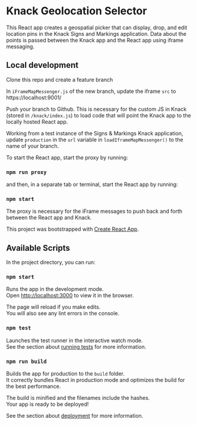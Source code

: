 # Knack Geolocation Selector

This React app creates a geospatial picker that can display, drop, and edit location pins in the Knack Signs and Markings application. Data about the points is passed between the Knack app and the React app using iframe messaging.

## Local development

Clone this repo and create a feature branch

In `iFrameMapMessenger.js` of the new branch, update the iframe `src` to https://localhost:9001/

Push your branch to Github. This is necessary for the custom JS in Knack (stored in `/knack/index.js`) to load code that will point the Knack app to the locally hosted React app.

Working from a test instance of the Signs & Markings Knack application, update `production` in the `url` variable in `loadIframeMapMessenger()` to the name of your branch.

To start the React app, start the proxy by running:

### `npm run proxy`

and then, in a separate tab or terminal, start the React app by running:

### `npm start`

The proxy is necessary for the iFrame messages to push back and forth between the React app and Knack.

This project was bootstrapped with [Create React App](https://github.com/facebook/create-react-app).

## Available Scripts

In the project directory, you can run:

### `npm start`

Runs the app in the development mode.<br>
Open [http://localhost:3000](http://localhost:3000) to view it in the browser.

The page will reload if you make edits.<br>
You will also see any lint errors in the console.

### `npm test`

Launches the test runner in the interactive watch mode.<br>
See the section about [running tests](https://facebook.github.io/create-react-app/docs/running-tests) for more information.

### `npm run build`

Builds the app for production to the `build` folder.<br>
It correctly bundles React in production mode and optimizes the build for the best performance.

The build is minified and the filenames include the hashes.<br>
Your app is ready to be deployed!

See the section about [deployment](https://facebook.github.io/create-react-app/docs/deployment) for more information.


